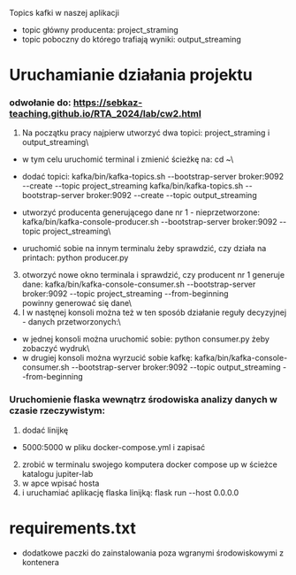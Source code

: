 Topics kafki w naszej aplikacji
* topic główny producenta: project_straming
* topic poboczny do którego trafiają wyniki: output_streaming

# Uruchamianie działania projektu
### odwołanie do: https://sebkaz-teaching.github.io/RTA_2024/lab/cw2.html

1. Na początku pracy najpierw utworzyć dwa topici: project_straming i output_streaming\
*  w tym celu uruchomić terminal i zmienić ścieżkę na:
    cd ~\
* dodać topici:
   kafka/bin/kafka-topics.sh --bootstrap-server broker:9092 --create --topic project_streaming
   kafka/bin/kafka-topics.sh --bootstrap-server broker:9092 --create --topic output_streaming
* utworzyć producenta generującego dane nr 1 - nieprzetworzone:
   kafka/bin/kafka-console-producer.sh --bootstrap-server broker:9092 --topic project_streaming\

* uruchomić sobie na innym terminalu żeby sprawdzić, czy działa na printach:
     python producer.py
3. otworzyć nowe okno terminala i sprawdzić, czy producent nr 1 generuje dane:
  kafka/bin/kafka-console-consumer.sh --bootstrap-server broker:9092 --topic project_streaming --from-beginning\
   powinny generować się dane\
4.  I w nastęnej konsoli można też w ten sposób działanie reguły decyzyjnej - danych przetworzonych:\
* w jednej konsoli można uruchomić sobie:
python consumer.py żeby zobaczyć wydruk\
* w drugiej konsoli można wyrzucić sobie kafkę:
kafka/bin/kafka-console-consumer.sh --bootstrap-server broker:9092 --topic output_streaming --from-beginning


    
   
   


### Uruchomienie flaska wewnątrz środowiska analizy danych w czasie rzeczywistym:

1. dodać linijkę 
- 5000:5000 w pliku docker-compose.yml i zapisać
2. zrobić w terminalu swojego komputera docker compose up w ścieżce katalogu jupiter-lab
3.  w apce wpisać hosta 
4. i uruchamiać aplikację flaska linijką:
flask run --host 0.0.0.0

# requirements.txt
*  dodatkowe paczki do zainstalowania poza wgranymi środowiskowymi z kontenera

